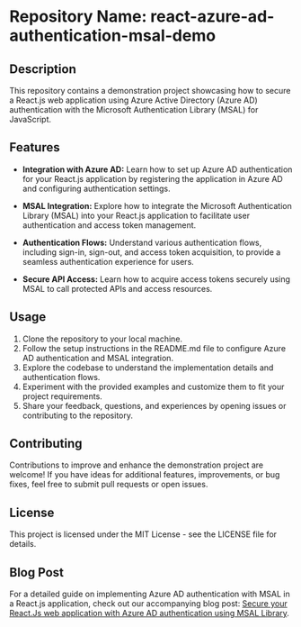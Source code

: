 # Repository Name: react-azure-ad-authentication-msal-demo

## Description

This repository contains a demonstration project showcasing how to secure a React.js web application using Azure Active Directory (Azure AD) authentication with the Microsoft Authentication Library (MSAL) for JavaScript.

## Features

- **Integration with Azure AD:** Learn how to set up Azure AD authentication for your React.js application by registering the application in Azure AD and configuring authentication settings.

- **MSAL Integration:** Explore how to integrate the Microsoft Authentication Library (MSAL) into your React.js application to facilitate user authentication and access token management.

- **Authentication Flows:** Understand various authentication flows, including sign-in, sign-out, and access token acquisition, to provide a seamless authentication experience for users.

- **Secure API Access:** Learn how to acquire access tokens securely using MSAL to call protected APIs and access resources.

## Usage

1. Clone the repository to your local machine.
2. Follow the setup instructions in the README.md file to configure Azure AD authentication and MSAL integration.
3. Explore the codebase to understand the implementation details and authentication flows.
4. Experiment with the provided examples and customize them to fit your project requirements.
5. Share your feedback, questions, and experiences by opening issues or contributing to the repository.

## Contributing

Contributions to improve and enhance the demonstration project are welcome! If you have ideas for additional features, improvements, or bug fixes, feel free to submit pull requests or open issues.

## License

This project is licensed under the MIT License - see the LICENSE file for details.

## Blog Post

For a detailed guide on implementing Azure AD authentication with MSAL in a React.js application, check out our accompanying blog post: [Secure your React.Js web application with Azure AD authentication using MSAL Library](https://yourblogurl.com).
